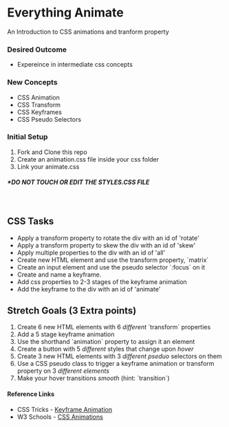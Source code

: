 # Everything Animate
An Introduction to CSS animations and tranform property

<h3>Desired Outcome</h3>
<ul>
  <li>Expereince in intermediate css concepts</li>
</ul>

<h3>New Concepts</h3>
<ul>
  <li>CSS Animation</li>
  <li>CSS Transform</li>
  <li>CSS Keyframes</li>
  <li>CSS Pseudo Selectors</li>
</ul>

<h3>Initial Setup</h3>
<ol>
  <li>Fork and Clone this repo</li>
  <li>Create an animation.css file inside your css folder</li>
  <li>Link your animate.css</li>
</ol>
<h5>*DO NOT TOUCH OR EDIT THE <i>STYLES.CSS</i> FILE</h5>
<br/>

## CSS Tasks
<ul>
  <li>Apply a transform property to rotate the div with an id of 'rotate'</li>
  <li>Apply a transform property to skew the div with an id of 'skew'</li>
  <li>Apply multiple properties to the div with an id of 'all'</li>
  <li>Create new HTML element and use the transform property, `matrix`</li>
  <li>Create an input element and use the pseudo selector `:focus` on it</li>
  <li>Create and name a keyframe.
  <li>Add css properties to 2-3 stages of the keyframe animation</li>
  <li>Add the keyframe to the div with an id of 'animate'</li>
</ul>


## Stretch Goals (3 Extra points)
<ol>
<li>Create 6 new HTML elements with 6 <i>different</i> `transform` properties</li>
  <li>Add a 5 stage keyframe animation</li>
  <li>Use the shorthand `animation` property to assign it an element</li>
  <li>Create a button with 5 <i>different</i> styles that change upon <i>hover</i></li>
  <li>Create 3 new HTML elements with 3 <i>different pseduo </i>selectors on them</li>
  <li>Use a CSS pseudo class to trigger a keyframe animation or transform property on 3 <i>different elements</i></li>
  <li>Make your hover transitions <i>smooth</i> (hint: `transition`)</li>
</ol>

<h4>Reference Links</h4>
<ul>
  <li>CSS Tricks - <a href="https://css-tricks.com/snippets/css/keyframe-animation-syntax/">Keyframe Animation</a></li>
  <li>W3 Schools - <a href="http://www.w3schools.com/css/css3_animations.asp">CSS Animations</a></li>
</ul>
